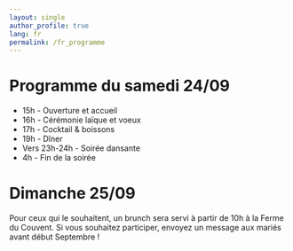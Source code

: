 ```yaml
---
layout: single
author_profile: true
lang: fr
permalink: /fr_programme
---
```

  
# Programme du samedi 24/09

 * 15h - Ouverture et accueil
 * 16h - Cérémonie laïque et voeux
 * 17h - Cocktail & boissons
 * 19h - Dîner
 * Vers 23h-24h - Soirée dansante
 * 4h - Fin de la soirée
 
# Dimanche 25/09

Pour ceux qui le souhaitent, un brunch sera servi à partir de 10h à la Ferme du Couvent. Si vous souhaitez participer, envoyez un message aux mariés avant début Septembre !